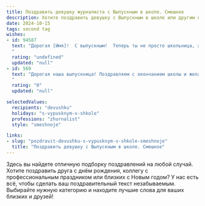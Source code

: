 ```yaml
---
title: Поздравить девушку журналиста с Выпускным в школе. Смешное
description: Хотите поздравить девушку с Выпускным в школе или другим праздником? Наш ИИ создаст незабываемое поздравление, а вы обязательно выделитесь среди других.  
date: 2024-10-15
tags: second tag
wishes:
- id: 94587
  text: "Дорогая [Имя]!  С выпускным!  Теперь ты не просто школьница, а будущий акул пера,  мастер слова,  королева новостей (ну или, как минимум, их очень  смелая и талантливая  рассказчица!).  Пусть твоя карьера будет  ярче, чем свет софитов на церемонии вручения Оскара (в номинации \"Лучший репортаж о школьном выпускном, конечно!\"), а  статьи будут  так же захватывающи, как  лучший детектив Агаты Кристи (только без убийств, пожалуйста!).  Поздравляю с окончанием школы и желаю тебе взлететь на журналистском Олимпе,  не забывая при этом  о  хорошем чувстве юмора – оно тебе точно пригодится!
  "
  rating: "undefined"
  updated: "null"
- id: 569
  text: "Дорогая наша выпускница! Поздравляем с окончанием школы и желаем, чтобы твоя журналистская карьера началась не со скандальной статьи в школьной стенгазете, а с головокружительного интервью, скажем, с самим Тимати или Моргенштерном!  Вперед, к сенсациям и Pulitzer'у!
  "
  rating: "0"
  updated: "null"

selectedValues:
  recipients: "devushku"
  holidays: "s-vypusknym-v-shkole"
  professions: "zhurnalist"
  style: "smeshnoje"

links:
- slug: "pozdravit-devushku-s-vypusknym-v-shkole-smeshnoje"
  title: "Поздравить девушку с Выпускным в школе. Смешное"
---
```


Здесь вы найдете отличную подборку поздравлений на любой случай. 
Хотите поздравить друга с днём рождения, коллегу с профессиональным праздником или близких с Новым годом? У нас есть всё, чтобы сделать ваш поздравительный текст незабываемым. Выбирайте нужную категорию и находите лучшие слова для ваших близких и друзей!
